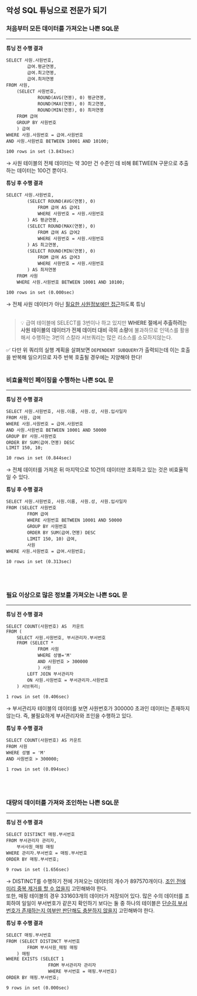 ## 악성 SQL 튜닝으로 전문가 되기

### 처음부터 모든 데이터를 가져오는 나쁜 SQL문
---
**튜닝 전 수행 결과** <br>
```
SELECT 사원.사원번호,
		급여.평균연봉,
		급여.최고연봉,
        급여.최저연봉
FROM 사원,
	(SELECT 사원번호,
			ROUND(AVG(연봉), 0) 평균연봉,
			ROUND(MAX(연봉), 0) 최고연봉,
            ROUND(MIN(연봉), 0) 최저연봉
	FROM 급여
    GROUP BY 사원번호
	) 급여
WHERE 사원.사원번호 = 급여.사원번호
AND 사원.사원번호 BETWEEN 10001 AND 10100;

100 rows in set (3.843sec)
```
→ 사원 테이블의 전체 데이터는 약 30만 건 수준인 데 비해 BETWEEN 구문으로 추출하는 데이터는 100건 뿐이다.

**튜닝 후 수행 결과** <br>
```
SELECT 사원.사원번호,
		(SELECT ROUND(AVG(연봉), 0)
			FROM 급여 AS 급여1
            WHERE 사원번호 = 사원.사원번호
		) AS 평균연봉,
        (SELECT ROUND(MAX(연봉), 0)
			FROM 급여 AS 급여2
            WHERE 사원번호 = 사원.사원번호
		) AS 최고연봉,
        (SELECT ROUND(MIN(연봉), 0)
			FROM 급여 AS 급여3
            WHERE 사원번호 = 사원.사원번호
		) AS 최저연봉
	FROM 사원
    WHERE 사원.사원번호 BETWEEN 10001 AND 10100;

100 rows in set (0.000sec)
```
→ 전체 사원 데이터가 아닌 <u>필요한 사원정보에만 접근</u>하도록 튜닝 <br><br>
> 💡 급여 테이블에 SELECT를 3번이나 하고 있지만 **WHERE 절에서 추출하려는 사원 테이블의 데이터가 전체 데이터 대비 극히 소량**에 불과하므로 인덱스를 활용해서 수행하는 3번의 스칼라 서브쿼리는 많은 리소스를 소모하지않는다.

✅ 다만 위 쿼리의 실행 계획을 살펴보면 ```DEPENDENT SUBQUERY```가 출력되는데 이는 호출을 반복해 일으키므로 자주 반복 호출될 경우에는 지양해야 한다! <br><br>

### 비효율적인 페이징을 수행하는 나쁜 SQL 문
---
**튜닝 전 수행 결과** <br>
```
SELECT 사원.사원번호, 사원.이름, 사원.성, 사원.입사일자
FROM 사원, 급여
WHERE 사원.사원번호 = 급여.사원번호
AND 사원.사원번호 BETWEEN 10001 AND 50000
GROUP BY 사원.사원번호
ORDER BY SUM(급여.연봉) DESC
LIMIT 150, 10;

10 rows in set (0.844sec)
```
→ 전체 데이터를 가져온 뒤 마지막으로 10건의 데이터만 조회하고 있는 것은 비효율적일 수 있다. 

**튜닝 후 수행 결과** <br>
```
SELECT 사원.사원번호, 사원.이름, 사원.성, 사원.입사일자
FROM (SELECT 사원번호
		FROM 급여
        WHERE 사원번호 BETWEEN 10001 AND 50000
        GROUP BY 사원번호
        ORDER BY SUM(급여.연봉) DESC
        LIMIT 150, 10) 급여,
		사원
WHERE 사원.사원번호 = 급여.사원번호;

10 rows in set (0.313sec)
```

<br><br>

### 필요 이상으로 많은 정보를 가져오는 나쁜 SQL 문
---
**튜닝 전 수행 결과** <br>
```
SELECT COUNT(사원번호) AS  카운트
FROM (
	SELECT 사원.사원번호, 부서관리자.부서번호
    FROM (SELECT *
			FROM 사원
            WHERE 성별='M'
            AND 사원번호 > 300000
            ) 사원
		LEFT JOIN 부서관리자
        ON 사원.사원번호 = 부서관리자.사원번호
	) 서브쿼리;

1 rows in set (0.406sec)
```
→ 부서관리자 테이블의 데이터를 보면 사원번호가 300000 초과인 데이터는 존재하지 않는다. 즉, 불필요하게 부서관리자와 조인을 수행하고 있다. <br>

**튜닝 후 수행 결과** <br>
```
SELECT COUNT(사원번호) AS 카운트
FROM 사원
WHERE 성별 = 'M'
AND 사원번호 > 300000;

1 rows in set (0.094sec)
```

<br><br>

### 대량의 데이터를 가져와 조인하는 나쁜 SQL문
---
**튜닝 전 수행 결과** <br>
```
SELECT DISTINCT 매핑.부서번호
FROM 부서관리자 관리자,
	부서사원_매핑 매핑
WHERE 관리자.부서번호 = 매핑.부서번호
ORDER BY 매핑.부서번호;

9 rows in set (1.656sec)
```
→ DISTINCT를 수행하기 전에 가져오는 데이터의 개수가 897570개이다. <u>조인 전에 미리 중복 제거를 할 수 없을지</u> 고민해봐야 한다. <br>
또한, 매핑 테이블의 경우 331603개의 데이터가 저장되어 있다. 많은 수의 데이터를 조회하여 일일이 부서번호가 같은지 확인하기 보다는 둘 중 하나의 테이블은 <u>단순히 부서번호가 존재하는지 여부만 판단해도 충분하지 않을지</u> 고민해봐야 한다. <br>

**튜닝 후 수행 결과**<br>
```
SELECT 매핑.부서번호
FROM (SELECT DISTINCT 부서번호
		FROM 부서사원_매핑 매핑
	) 매핑
WHERE EXISTS (SELECT 1
				FROM 부서관리자 관리자
                WHERE 부서번호 = 매핑.부서번호)
ORDER BY 매핑.부서번호;

9 rows in set (0.000sec)
```
